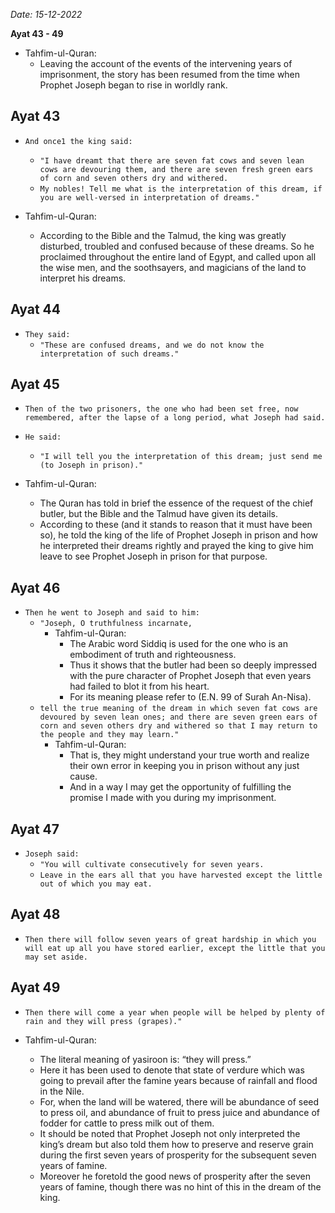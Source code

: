 *Date: 15-12-2022*

**Ayat 43 - 49**

- Tahfim-ul-Quran:
    - Leaving the account of the events of the intervening years of imprisonment, the story has been resumed from the time when Prophet Joseph began to rise in worldly rank.

## Ayat 43

- `And once1 the king said:`
  - `"I have dreamt that there are seven fat cows and seven lean cows are devouring them, and there are seven fresh green ears of corn and seven others dry and withered.`
  - `My nobles! Tell me what is the interpretation of this dream, if you are well-versed in interpretation of dreams."`

- Tahfim-ul-Quran:
  - According to the Bible and the Talmud, the king was greatly disturbed, troubled and confused because of these dreams. So he proclaimed throughout the entire land of Egypt, and called upon all the wise men, and the soothsayers, and magicians of the land to interpret his dreams.

## Ayat 44

- `They said:`
  - `"These are confused dreams, and we do not know the interpretation of such dreams."`

## Ayat 45

- `Then of the two prisoners, the one who had been set free, now remembered, after the lapse of a long period, what Joseph had said.`
- `He said:`
  - `"I will tell you the interpretation of this dream; just send me (to Joseph in prison)."`

- Tahfim-ul-Quran:
  - The Quran has told in brief the essence of the request of the chief butler, but the Bible and the Talmud have given its details.
  - According to these (and it stands to reason that it must have been so), he told the king of the life of Prophet Joseph in prison and how he interpreted their dreams rightly and prayed the king to give him leave to see Prophet Joseph in prison for that purpose.

## Ayat 46

- `Then he went to Joseph and said to him:`
  - `"Joseph, O truthfulness incarnate,`
    - Tahfim-ul-Quran:
      - The Arabic word Siddiq is used for the one who is an embodiment of truth and righteousness.
      - Thus it shows that the butler had been so deeply impressed with the pure character of Prophet Joseph that even years had failed to blot it from his heart. 
      - For its meaning please refer to (E.N. 99 of Surah An-Nisa).
  - `tell the true meaning of the dream in which seven fat cows are devoured by seven lean ones; and there are seven green ears of corn and seven others dry and withered so that I may return to the people and they may learn."`
    - Tahfim-ul-Quran:
      - That is, they might understand your true worth and realize their own error in keeping you in prison without any just cause.
      - And in a way I may get the opportunity of fulfilling the promise I made with you during my imprisonment.

## Ayat 47

- `Joseph said:`
  - `"You will cultivate consecutively for seven years.`
  - `Leave in the ears all that you have harvested except the little out of which you may eat.`

## Ayat 48

- `Then there will follow seven years of great hardship in which you will eat up all you have stored earlier, except the little that you may set aside.`

## Ayat 49

- `Then there will come a year when people will be helped by plenty of rain and they will press (grapes)."`

- Tahfim-ul-Quran:
  - The literal meaning of yasiroon is: “they will press.”
  - Here it has been used to denote that state of verdure which was going to prevail after the famine years because of rainfall and flood in the Nile.
  - For, when the land will be watered, there will be abundance of seed to press oil, and abundance of fruit to press juice and abundance of fodder for cattle to press milk out of them.
  - It should be noted that Prophet Joseph not only interpreted the king’s dream but also told them how to preserve and reserve grain during the first seven years of prosperity for the subsequent seven years of famine.
  - Moreover he foretold the good news of prosperity after the seven years of famine, though there was no hint of this in the dream of the king.

